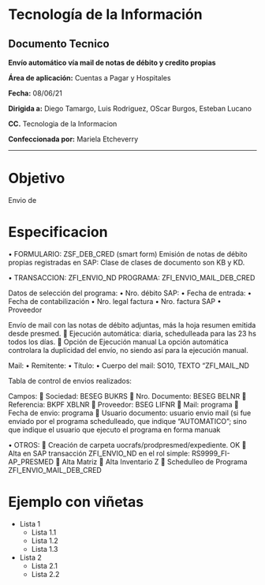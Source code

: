 # Tecnología de la Información
## Documento Tecnico

**Envío automático vía mail de notas de débito y credito propias** 

**Área de aplicación:**	Cuentas a Pagar y Hospitales

**Fecha:** 08/06/21

**Dirigida a:**	Diego Tamargo, Luis Rodriguez, OScar Burgos, Esteban Lucano

**CC.**	Tecnologia de la Informacion

**Confeccionada por:** Mariela Etcheverry

***

# Objetivo
Envio de 

# Especificacion
•	FORMULARIO:  ZSF_DEB_CRED (smart form) 
Emisión de notas de débito propias registradas en SAP: Clase de clases de documento son KB y KD.

•	TRANSACCION: ZFI_ENVIO_ND
PROGRAMA: ZFI_ENVIO_MAIL_DEB_CRED

Datos de selección del programa:
•	Nro. débito SAP:
•	Fecha de entrada:
•	Fecha de contabilización
•	Nro. legal factura
•	Nro. factura SAP 
•	Proveedor

Envío de mail con las notas de débito adjuntas, más la hoja resumen emitida desde presmed.
	Ejecución automática: diaria,  schedulleada para las 23 hs todos los días.
	Opción de Ejecución manual 
La opción automática controlara la duplicidad del envío, no siendo así para la ejecución manual.



Mail: 
•	Remitente:
•	Título: 
•	Cuerpo del mail: SO10, TEXTO “ZFI_MAIL_ND


Tabla de control de envios realizados: 
	
Campos:
	Sociedad: BESEG BUKRS
	Nro. Documento:  BESEG BELNR
	Referencia: BKPF XBLNR
	Proveedor: BSEG LIFNR
	Mail: programa
	Fecha de envio: programa
	Usuario documento: usuario envio mail (si fue enviado por el programa schedulleado, que indique “AUTOMATICO”; sino que indique el usuario que ejecuto el programa en forma manuak


•	OTROS: 
	Creación de carpeta uocrafs/prodpresmed/expediente. OK
	Alta en SAP transacción ZFI_ENVIO_ND en el rol simple:  RS9999_FI-AP_PRESMED
	Alta Matriz
	Alta Inventario Z
	Schedulleo de Programa ZFI_ENVIO_MAIL_DEB_CRED







# Ejemplo con viñetas

* Lista 1
  * Lista 1.1
  * Lista 1.2
  * Lista 1.3
* Lista 2
  * Lista 2.1
  * Lista 2.2